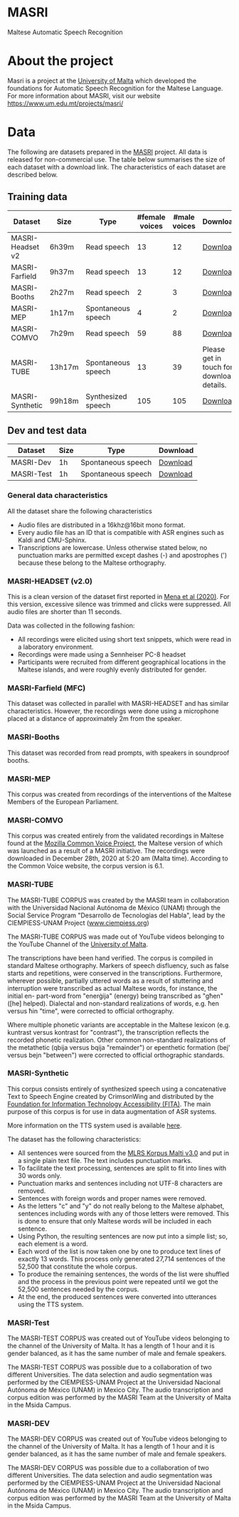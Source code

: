 # MASRI
Maltese Automatic Speech Recognition

# About the project
Masri is a project at the [University of Malta](https://www.um.edu.mt) which developed the foundations for Automatic Speech Recognition for the Maltese Language. For more information about MASRI, visit our website https://www.um.edu.mt/projects/masri/

# Data
The following are datasets prepared in the [MASRI](https://www.um.edu.mt/projects/masri/) project. All data is released for non-commercial use. The table below summarises the size of each dataset with a download link. The characteristics of each dataset are described below.

## Training data

| Dataset | Size | Type |#female voices|#male voices|Download|
|---------|------|------|------------|--------------|--------|
|MASRI-Headset v2|6h39m|Read speech|13|12|[Download](https://drive.google.com/file/d/1fNjXYUQmXXV6q-A18zq6BTjxtjZeUhXE/view?usp=sharing)|
|MASRI-Farfield|9h37m|Read speech|13|12|[Download](https://drive.google.com/file/d/1m0uGzxUf7gcJLhnodq2lrKZJvZcnlz0F/view?usp=sharing)|
|MASRI-Booths|2h27m|Read speech|2|3|[Download](https://drive.google.com/file/d/1Og9Kz-N2EtRfp5Say3A10Rz_JM-E_Hq5/view?usp=sharing)|
|MASRI-MEP|1h17m|Spontaneous speech|4|2|[Download](https://drive.google.com/file/d/1qcB6it3TQw0be0ZAzELz-oy0oFoBmoaC/view?usp=sharing)|
|MASRI-COMVO|7h29m|Read speech|59|88|[Download](https://drive.google.com/file/d/1AMFIq5dJOvANsmkJjjRZrZ8F64yrxA2_/view?usp=sharing)|
|MASRI-TUBE|13h17m|Spontaneous speech|13|39|Please get in touch for download details.|
|MASRI-Synthetic|99h18m|Synthesized speech|105|105|[Download](https://drive.google.com/file/d/1NL5zHuq3pR9K3EnuWfCn-LtwhALdIQhU/view?usp=sharing)|

## Dev and test data
| Dataset | Size | Type |Download|
|---------|------|------|--------|
|MASRI-Dev|1h|Spontaneous speech|[Download](https://drive.google.com/file/d/1Qa2DT-FqQbmOXbbJSMUa-KGdrXrrSv2Q/view?usp=sharing)|
|MASRI-Test|1h|Spontaneous speech|[Download](https://drive.google.com/file/d/1U2YNwg2-vmThs_dhZd7xhGAmcf1eKC5P/view?usp=sharing)|

### General data characteristics
All the dataset share the following characteristics
- Audio files are distributed in a 16khz@16bit mono format.
- Every audio file has an ID that is compatible with ASR engines such as 
  Kaldi and CMU-Sphinx.
- Transcriptions are lowercase. Unless otherwise stated below, no punctuation marks are permitted 
  except dashes (-) and apostrophes (') because these belong to the Maltese 
  orthography.

### MASRI-HEADSET (v2.0)
This is a clean version of the dataset first reported in [Mena et al (2020)](http://www.lrec-conf.org/proceedings/lrec2020/pdf/2020.lrec-1.784.pdf). For this version, excessive silence was trimmed and clicks were suppressed. All audio files are shorter than 11 seconds.

Data was collected in the following fashion:
- All recordings were elicited using short text snippets, which were read in 
  a laboratory environment.
- Recordings were made using a Sennheiser PC-8 headset
- Participants were recruited from different geographical locations in the 
  Maltese islands, and were roughly evenly distributed for gender.

### MASRI-Farfield (MFC)
This dataset was collected in parallel with MASRI-HEADSET and has similar characteristics. However, the recordings were done using a microphone placed at a distance of approximately 2m from the speaker. 

### MASRI-Booths
This dataset was recorded from read prompts, with speakers in soundproof booths.

### MASRI-MEP
This corpus was created from recordings of the interventions of the Maltese
Members of the European Parliament.

### MASRI-COMVO
This corpus was created entirely from the validated recordings in Maltese 
found at the [Mozilla Common Voice Project](https://commonvoice.mozilla.org/mt), the Maltese version of which was launched as a result of a MASRI initiative. 
The recordings were downloaded in December 28th, 2020 at 5:20 am (Malta time). 
According to the Common Voice website, the corpus version is 6.1.

### MASRI-TUBE
The MASRI-TUBE CORPUS was created by the MASRI team in collaboration with the Universidad 
Nacional Autónoma de México (UNAM) through the Social Service Program 
"Desarrollo de Tecnologías del Habla", lead by the CIEMPIESS-UNAM Project
(www.ciempiess.org)

The MASRI-TUBE CORPUS was made out of YouTube videos belonging to the YouTube 
Channel of the [University of Malta](www.youtube.com/user/universityofmalta).

The transcriptions have been hand verified. The corpus is compiled in standard
Maltese orthography. Markers of speech disfluency, such as false starts and 
repetitions, were conserved in the transcriptions. Furthermore, wherever 
possible, partially uttered words as a result of stuttering and interruption 
were transcribed as actual Maltese words, for instance, the initial 
en- part-word from "enerġija" (energy) being transcribed as "għen" 
([he] helped). Dialectal and non-standard realizations of words, e.g. ħen 
versus ħin "time", were corrected to official orthography. 

Where multiple phonetic variants are acceptable in the Maltese lexicon 
(e.g. kuntrast versus kontrast for "contrast"), the transcription reflects 
the recorded phonetic realization. Other common non-standard realizations of 
the metathetic (qbija versus bqija "remainder") or epenthetic formation (bej' 
versus bejn "between") were corrected to official orthographic standards.


### MASRI-Synthetic
This corpus consists entirely of synthesized speech using a concatenative Text to Speech Engine created by CrimsonWing and distributed by the [Foundation for Information Technology Accessibility (FITA)](https://fitamalta.eu/). The main purpose of this corpus is for use in data augmentation of ASR systems. 

More information on the TTS system used is available [here](https://pdfs.semanticscholar.org/5e5a/25e34b3c351ba0e58211a5192535e9ddea06.pdf).

The dataset has the following characteristics:
-  All sentences were sourced from the [MLRS Korpus Malti v3.0](https://mlrs.research.um.edu.mt) and put in a single plain text file. The text 
   includes punctuation marks.
-  To facilitate the text processing, sentences are split to fit into lines 
   with 30 words only.
-  Punctuation marks and sentences including not UTF-8 characters are removed.
-  Sentences with foreign words and proper names were removed.
-  As the letters "c" and "y" do not really belong to the Maltese alphabet, 
   sentences including words with any of those letters were removed. This is 
   done to ensure that only Maltese words will be included in each sentence.
-  Using Python, the resulting sentences are now put into a simple list; so, 
   each element is a word.
-  Each word of the list is now taken one by one to produce text lines of 
   exactly 13 words. This process only generated 27,714 sentences of the 
   52,500 that constitute the whole corpus.
-  To produce the remaining sentences, the words of the list were shuffled 
   and the process in the previous point were repeated until we got the 
   52,500 sentences needed by the corpus.
-  At the end, the produced sentences were converted into utterances using the 
   TTS system.

### MASRI-Test

The MASRI-TEST CORPUS was created out of YouTube videos belonging to the
channel of the University of Malta. It has a length of 1 hour and it is 
gender balanced, as it has the same number of male and female speakers.

The MASRI-TEST CORPUS was possible due to a collaboration of two different 
Universities. The data selection and audio segmentation was 
performed by the CIEMPIESS-UNAM Project at the Universidad Nacional Autónoma
de México (UNAM) in Mexico City. The audio transcription and corpus edition 
was performed by the MASRI Team at the University of Malta in the Msida 
Campus.

### MASRI-DEV

The MASRI-DEV CORPUS was created out of YouTube videos belonging to the
channel of the University of Malta. It has a length of 1 hour and it is 
gender balanced, as it has the same number of male and female speakers.

The MASRI-DEV CORPUS was possible due to a collaboration of two different 
Universities. The data selection and audio segmentation was 
performed by the CIEMPIESS-UNAM Project at the Universidad Nacional Autónoma
de México (UNAM) in Mexico City. The audio transcription and corpus edition 
was performed by the MASRI Team at the University of Malta in the Msida 
Campus.



